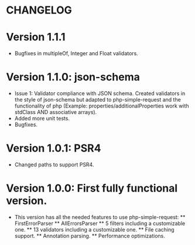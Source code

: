 CHANGELOG
=========

# Version 1.1.1

* Bugfixes in multipleOf, Integer and Float validators.

# Version 1.1.0: json-schema

* Issue 1: Validator compliance with JSON schema. Created validators in the style of json-schema but adapted to php-simple-request and the functionality of php (Example: properties/additionalProperties work with stdClass AND associative arrays).
* Added more unit tests.
* Bugfixes.

# Version 1.0.1: PSR4

* Changed paths to support PSR4.

# Version 1.0.0: First fully functional version.

* This version has all the needed features to use php-simple-request:
** FirstErrorParser
** AllErrorsParser
** 5 filters including a customizable one.
** 13 validators including a customizable one.
** File caching support.
** Annotation parsing.
** Performance optimizations.

